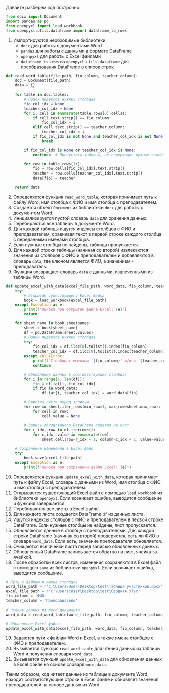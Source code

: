 Давайте разберем код построчно:

```python
from docx import Document
import pandas as pd
from openpyxl import load_workbook
from openpyxl.utils.dataframe import dataframe_to_rows
```
1. Импортируются необходимые библиотеки:
   - `docx` для работы с документами Word
   - `pandas` для работы с данными в формате DataFrame
   - `openpyxl` для работы с Excel файлами
   - `dataframe_to_rows` из `openpyxl.utils.dataframe` для преобразования DataFrame в список строк

```python
def read_word_table(file_path, fio_column, teacher_column):
    doc = Document(file_path)
    data = {}

    for table in doc.tables:
        # Поиск индексов нужных столбцов
        fio_col_idx = None
        teacher_col_idx = None
        for i, cell in enumerate(table.rows[0].cells):
            if cell.text.strip() == fio_column:
                fio_col_idx = i
            elif cell.text.strip() == teacher_column:
                teacher_col_idx = i
            if fio_col_idx is not None and teacher_col_idx is not None:
                break

        if fio_col_idx is None or teacher_col_idx is None:
            continue  # Пропустить таблицы, не содержащие нужных столбцов

        for row in table.rows[1:]:
            fio = row.cells[fio_col_idx].text.strip()
            teacher = row.cells[teacher_col_idx].text.strip()
            data[fio] = teacher

    return data
```
2. Определяется функция `read_word_table`, которая принимает путь к файлу Word, имя столбца с ФИО и имя столбца с преподавателем.
3. Создается объект `Document` из библиотеки `docx` для работы с документом Word.
4. Инициализируется пустой словарь `data` для хранения данных.
5. Перебираются все таблицы в документе Word.
6. Для каждой таблицы ищутся индексы столбцов с ФИО и преподавателем, сравнивая текст в первой строке каждого столбца с переданными именами столбцов.
7. Если нужные столбцы не найдены, таблица пропускается.
8. Для каждой строки таблицы (начиная со второй) извлекаются значения из столбцов с ФИО и преподавателем и добавляются в словарь `data`, где ключом является ФИО, а значением - преподаватель.
9. Функция возвращает словарь `data` с данными, извлеченными из таблицы Word.

```python
def update_excel_with_data(excel_file_path, word_data, fio_column, teacher_column):
    try:
        # Открытие существующего Excel файла
        book = load_workbook(excel_file_path)
    except Exception as e:
        print(f"Ошибка при открытии файла Excel: {e}")
        return

    for sheet_name in book.sheetnames:
        sheet = book[sheet_name]
        df = pd.DataFrame(sheet.values)
        # Поиск индексов нужных столбцов
        try:
            fio_col_idx = df.iloc[0].tolist().index(fio_column)
            teacher_col_idx = df.iloc[0].tolist().index(teacher_column)
        except ValueError:
            print(f"Столбцы с именами '{fio_column}' и/или '{teacher_column}' не найдены на листе '{sheet_name}'")
            continue

        # Обновление данных в соответствующих столбцах
        for i in range(1, len(df)):
            fio = df.iat[i, fio_col_idx]
            if fio in word_data:
                df.iat[i, teacher_col_idx] = word_data[fio]

        # Очистка листа перед записью
        for row in sheet.iter_rows(min_row=1, max_row=sheet.max_row):
            for cell in row:
                cell.value = None

        # Запись обновленного DataFrame обратно на лист
        for r_idx, row in df.iterrows():
            for c_idx, value in enumerate(row):
                sheet.cell(row=r_idx + 1, column=c_idx + 1, value=value)

    # Сохранение изменений в Excel файл
    try:
        book.save(excel_file_path)
    except Exception as e:
        print(f"Ошибка при сохранении файла Excel: {e}")
```
10. Определяется функция `update_excel_with_data`, которая принимает путь к файлу Excel, словарь с данными из Word, имя столбца с ФИО и имя столбца с преподавателем.
11. Открывается существующий Excel файл с помощью `load_workbook` из библиотеки `openpyxl`. Если возникает ошибка, выводится сообщение и функция завершается.
12. Перебираются все листы в Excel файле.
13. Для каждого листа создается DataFrame `df` из данных листа.
14. Ищутся индексы столбцов с ФИО и преподавателем в первой строке DataFrame. Если нужные столбцы не найдены, лист пропускается.
15. Обновляются данные в столбце с преподавателями. Для каждой строки DataFrame (начиная со второй) проверяется, есть ли ФИО в словаре `word_data`. Если есть, значение преподавателя обновляется.
16. Очищаются все ячейки листа перед записью обновленных данных.
17. Обновленный DataFrame записывается обратно на лист, ячейка за ячейкой.
18. После обработки всех листов, изменения сохраняются в Excel файл с помощью `save` из библиотеки `openpyxl`. Если возникает ошибка, выводится сообщение.

```python
# Путь к файлам и имена столбцов
word_file_path = r'C:\Users\User\Desktop\test\Таблица участников.docx'
excel_file_path = r'C:\Users\User\Desktop\test\Сводная.xlsx'
fio_column = 'ФИО'
teacher_column = 'Преподаватель'

# Чтение данных из Word документа
word_data = read_word_table(word_file_path, fio_column, teacher_column)

# Обновление Excel файла
update_excel_with_data(excel_file_path, word_data, fio_column, teacher_column)
```
19. Задаются пути к файлам Word и Excel, а также имена столбцов с ФИО и преподавателем.
20. Вызывается функция `read_word_table` для чтения данных из таблицы Word и получения словаря `word_data`.
21. Вызывается функция `update_excel_with_data` для обновления данных в Excel файле на основе словаря `word_data`.

Таким образом, код читает данные из таблицы в документе Word, находит соответствующие строки в Excel файле и обновляет значения преподавателей на основе данных из Word.
